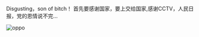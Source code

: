 Disgusting，son of bitch！ 首先要感谢国家，要上交给国家,感谢CCTV，人民日报，党的恩情说不完...<br>


![oppo](https://imgur.com/qwwvH0C.gif)
